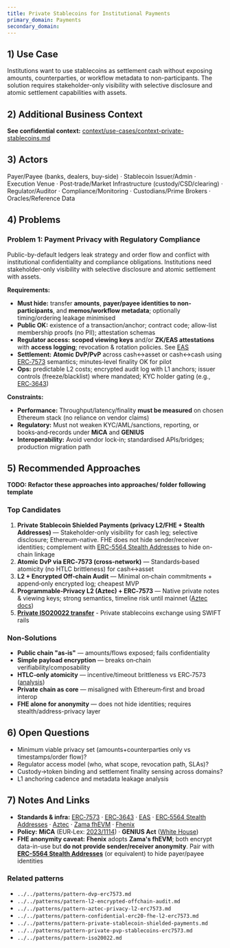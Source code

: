 ```yaml
---
title: Private Stablecoins for Institutional Payments
primary_domain: Payments
secondary_domain:
---
```


## 1) Use Case
Institutions want to use stablecoins as settlement cash without exposing amounts, counterparties, or workflow metadata to non-participants. The solution requires stakeholder-only visibility with selective disclosure and atomic settlement capabilities with assets.

## 2) Additional Business Context

**See confidential context:** [context/use-cases/context-private-stablecoins.md](../../context/use-cases/context-private-stablecoins.md)

## 3) Actors
Payer/Payee (banks, dealers, buy-side) · Stablecoin Issuer/Admin · Execution Venue · Post‑trade/Market Infrastructure (custody/CSD/clearing) · Regulator/Auditor · Compliance/Monitoring · Custodians/Prime Brokers · Oracles/Reference Data

## 4) Problems

### Problem 1: Payment Privacy with Regulatory Compliance
Public-by-default ledgers leak strategy and order flow and conflict with institutional confidentiality and compliance obligations. Institutions need stakeholder-only visibility with selective disclosure and atomic settlement with assets.

**Requirements:**
- **Must hide:** transfer **amounts**, **payer/payee identities to non-participants**, and **memos/workflow metadata**; optionally timing/ordering leakage minimised
- **Public OK:** existence of a transaction/anchor; contract code; allow-list membership proofs (no PII); attestation schemas
- **Regulator access:** **scoped viewing keys** and/or **ZK/EAS attestations** with **access logging**; revocation & rotation policies. See [EAS](https://attest.org/)
- **Settlement:** **Atomic DvP/PvP** across cash↔asset or cash↔cash using [ERC‑7573](https://ercs.ethereum.org/ERCS/erc-7573) semantics; minutes‑level finality OK for pilot
- **Ops:** predictable L2 costs; encrypted audit log with L1 anchors; issuer controls (freeze/blacklist) where mandated; KYC holder gating (e.g., [ERC‑3643](https://eips.ethereum.org/EIPS/eip-3643))

**Constraints:**
- **Performance:** Throughput/latency/finality **must be measured** on chosen Ethereum stack (no reliance on vendor claims)
- **Regulatory:** Must not weaken KYC/AML/sanctions, reporting, or books‑and‑records under **MiCA** and **GENIUS**
- **Interoperability:** Avoid vendor lock‑in; standardised APIs/bridges; production migration path

## 5) Recommended Approaches

**TODO: Refactor these approaches into approaches/ folder following template**

### Top Candidates
1. **Private Stablecoin Shielded Payments (privacy L2/FHE + Stealth Addresses)** — Stakeholder-only visibility for cash leg; selective disclosure; Ethereum-native. FHE does not hide sender/receiver identities; complement with [ERC-5564 Stealth Addresses](https://eips.ethereum.org/EIPS/eip-5564) to hide on-chain linkage
2. **Atomic DvP via ERC‑7573 (cross‑network)** — Standards‑based atomicity (no HTLC brittleness) for cash↔asset
3. **L2 + Encrypted Off‑chain Audit** — Minimal on‑chain commitments + append‑only encrypted log; cheapest MVP
4. **Programmable‑Privacy L2 (Aztec) + ERC‑7573** — Native private notes & viewing keys; strong semantics, timeline risk until mainnet ([Aztec docs](https://docs.aztec.network/))
5. [**Private ISO20022 transfer**](../../patterns/pattern-private-iso20022.md) - Private stablecoins exchange using SWIFT rails

### Non‑Solutions
- **Public chain "as‑is"** — amounts/flows exposed; fails confidentiality
- **Simple payload encryption** — breaks on‑chain verifiability/composability
- **HTLC‑only atomicity** — incentive/timeout brittleness vs ERC‑7573 ([analysis](https://www.ndss-symposium.org/wp-content/uploads/2023-775-paper.pdf))
- **Private chain as core** — misaligned with Ethereum‑first and broad interop
- **FHE alone for anonymity** — does not hide identities; requires stealth/address-privacy layer

## 6) Open Questions
- Minimum viable privacy set (amounts+counterparties only vs timestamps/order flow)?
- Regulator access model (who, what scope, revocation path, SLAs)?
- Custody→token binding and settlement finality sensing across domains?
- L1 anchoring cadence and metadata leakage analysis

## 7) Notes And Links
- **Standards & infra:** [ERC‑7573](https://ercs.ethereum.org/ERCS/erc-7573) · [ERC‑3643](https://eips.ethereum.org/EIPS/eip-3643) · [EAS](https://attest.org/) · [ERC‑5564 Stealth Addresses](https://eips.ethereum.org/EIPS/eip-5564) · [Aztec](https://docs.aztec.network/) · [Zama fhEVM](https://www.zama.ai/post/confidential-erc-20-tokens-using-homomorphic-encryption) · [Fhenix](https://www.fhenix.io/)
- **Policy:** **MiCA** (EUR‑Lex: [2023/1114](https://eur-lex.europa.eu/eli/reg/2023/1114/oj/eng)) · **GENIUS Act** ([White House](https://www.whitehouse.gov/briefing-room/statements-releases/2025/07/16/fact-sheet-the-genius-act-with-a-path-to-a-safe-and-secure-u-s-digital-asset-framework/))
- **FHE anonymity caveat:** **Fhenix** adopts **Zama's fhEVM**; both encrypt data-in-use but **do not provide sender/receiver anonymity**. Pair with **[ERC-5564 Stealth Addresses](https://eips.ethereum.org/EIPS/eip-5564)** (or equivalent) to hide payer/payee identities

### Related patterns
- `../../patterns/pattern-dvp-erc7573.md`
- `../../patterns/pattern-l2-encrypted-offchain-audit.md`
- `../../patterns/pattern-aztec-privacy-l2-erc7573.md`
- `../../patterns/pattern-confidential-erc20-fhe-l2-erc7573.md`
- `../../patterns/pattern-private-stablecoin-shielded-payments.md`
- `../../patterns/pattern-private-pvp-stablecoins-erc7573.md`
- `../../patterns/pattern-iso20022.md`
